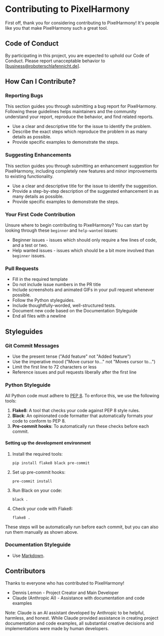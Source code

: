 # Contributing to PixelHarmony

First off, thank you for considering contributing to PixelHarmony! It's people like you that make PixelHarmony such a great tool.

## Code of Conduct

By participating in this project, you are expected to uphold our Code of Conduct. Please report unacceptable behavior to [business@roboterschlafennicht.de].

## How Can I Contribute?

### Reporting Bugs

This section guides you through submitting a bug report for PixelHarmony. Following these guidelines helps maintainers and the community understand your report, reproduce the behavior, and find related reports.

- Use a clear and descriptive title for the issue to identify the problem.
- Describe the exact steps which reproduce the problem in as many details as possible.
- Provide specific examples to demonstrate the steps.

### Suggesting Enhancements

This section guides you through submitting an enhancement suggestion for PixelHarmony, including completely new features and minor improvements to existing functionality.

- Use a clear and descriptive title for the issue to identify the suggestion.
- Provide a step-by-step description of the suggested enhancement in as many details as possible.
- Provide specific examples to demonstrate the steps.

### Your First Code Contribution

Unsure where to begin contributing to PixelHarmony? You can start by looking through these `beginner` and `help-wanted` issues:

- Beginner issues - issues which should only require a few lines of code, and a test or two.
- Help wanted issues - issues which should be a bit more involved than `beginner` issues.

### Pull Requests

- Fill in the required template
- Do not include issue numbers in the PR title
- Include screenshots and animated GIFs in your pull request whenever possible.
- Follow the Python styleguides.
- Include thoughtfully-worded, well-structured tests.
- Document new code based on the Documentation Styleguide
- End all files with a newline

## Styleguides

### Git Commit Messages

- Use the present tense ("Add feature" not "Added feature")
- Use the imperative mood ("Move cursor to..." not "Moves cursor to...")
- Limit the first line to 72 characters or less
- Reference issues and pull requests liberally after the first line

### Python Styleguide

All Python code must adhere to [PEP 8](https://www.python.org/dev/peps/pep-0008/). To enforce this, we use the following tools:

1. **Flake8**: A tool that checks your code against PEP 8 style rules.
2. **Black**: An opinionated code formatter that automatically formats your code to conform to PEP 8.
3. **Pre-commit hooks**: To automatically run these checks before each commit.

#### Setting up the development environment

1. Install the required tools:
   ```
   pip install flake8 black pre-commit
   ```

2. Set up pre-commit hooks:
   ```
   pre-commit install
   ```

3. Run Black on your code:
   ```
   black .
   ```

4. Check your code with Flake8:
   ```
   flake8 .
   ```

These steps will be automatically run before each commit, but you can also run them manually as shown above.

### Documentation Styleguide

- Use [Markdown](https://daringfireball.net/projects/markdown).

## Contributors

Thanks to everyone who has contributed to PixelHarmony!

- Dennis Lemon - Project Creator and Main Developer
- Claude (Anthropic AI) - Assistance with documentation and code examples

Note: Claude is an AI assistant developed by Anthropic to be helpful, harmless, and honest. While Claude provided assistance in creating project documentation and code examples, all substantial creative decisions and implementations were made by human developers.

